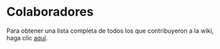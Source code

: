 # Colaboradores

Para obtener una lista completa de todos los que contribuyeron a la wiki, haga clic [aquí](https://github.com/nebulasio/nebdocs/graphs/contributors).
